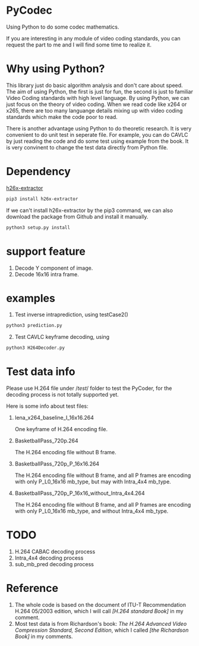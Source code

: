 # PyCodec

Using Python to do some codec mathematics.

If you are interesting in any module of video coding standards, you can request the part to me and I will find some time to realize it.

# Why using Python?

This library just do basic algorithm analysis and don't care about speed. The aim of using Python, the first is just for fun, the second is just to familiar Video Coding standards with high level language. By using Python, we can just focus on the theory of video coding. When we read code like x264 or x265, there are too many languange details mixing up with video coding standards which make the code poor to read.

There is another advantage using Python to do theoretic research. It is very convenient to do unit test in seperate file. For example, you can do CAVLC by just reading the code and do some test using example from the book. It is very convinent to change the test data directly from Python file.

# Dependency

[h26x-extractor](https://github.com/slhck/h26x-extractor)

```bash
pip3 install h26x-extractor
```

If we can't install h26x-extractor by the pip3 command, we can also download the package from Github and install it manually.

```bash
python3 setup.py install
```

# support feature

1. Decode Y component of image.
2. Decode 16x16 intra frame.

# examples

1. Test inverse intraprediction, using testCase2()

```Python
python3 prediction.py
```

2. Test CAVLC keyframe decoding, using

```Python
python3 H264Decoder.py
```

# Test data info

Please use H.264 file under /*test*/ folder to test the PyCoder, for the decoding process is not totally supported yet.

Here is some info about test files:

1. lena_x264_baseline_I_16x16.264

    One keyframe of H.264 encoding file.

2. BasketballPass_720p.264

    The H.264 encoding file without B frame.

3. BasketballPass_720p_P_16x16.264

    The H.264 encoding file without B frame, and all P frames are encoding with only P_L0_16x16 mb_type, but may with Intra_4x4 mb_type.

4. BasketballPass_720p_P_16x16_without_Intra_4x4.264

    The H.264 encoding file without B frame, and all P frames are encoding with only P_L0_16x16 mb_type, and without Intra_4x4 mb_type.

# TODO

1. H.264 CABAC decoding process
2. Intra_4x4 decoding process
3. sub_mb_pred decoding process

# Reference
1. The whole code is based on the document of ITU-T Recommendation H.264 05/2003 edition, which I will call *[H.264 standard Book]* in my comment.
2. Most test data is from Richardson's book: *The H.264 Advanced Video Compression Standard, Second Edition*, which I called *[the Richardson Book]* in my comments.